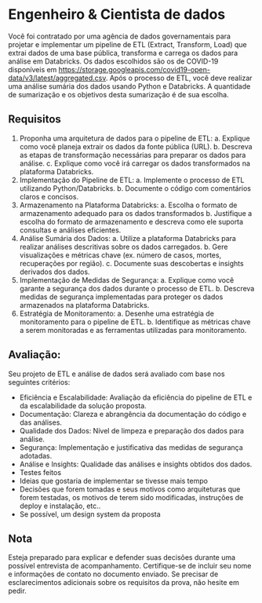 # Engenheiro & Cientista de dados

Você foi contratado por uma agência de dados governamentais para projetar e implementar um pipeline de ETL (Extract, Transform, Load) que extrai dados de uma base pública, transforma e carrega os dados para análise em Databricks. Os dados escolhidos são os de COVID-19 disponíveis em https://storage.googleapis.com/covid19-open-data/v3/latest/aggregated.csv.
Após o processo de ETL, você deve realizar uma análise sumária dos dados usando Python e Databricks. A quantidade de sumarização e os objetivos desta sumarização é de sua escolha.

## Requisitos

1. Proponha uma arquitetura de dados para o pipeline de ETL:
a. Explique como você planeja extrair os dados da fonte pública (URL).
b. Descreva as etapas de transformação necessárias para preparar os dados para análise.
c. Explique como você irá carregar os dados transformados na plataforma Databricks.
2. Implementação do Pipeline de ETL:
a. Implemente o processo de ETL utilizando Python/Databricks.
b. Documente o código com comentários claros e concisos.
3. Armazenamento na Plataforma Databricks:
a. Escolha o formato de armazenamento adequado para os dados transformados
b. Justifique a escolha do formato de armazenamento e descreva como ele suporta consultas e análises eficientes.
4. Análise Sumária dos Dados:
a. Utilize a plataforma Databricks para realizar análises descritivas sobre os dados carregados.
b. Gere visualizações e métricas chave (ex. número de casos, mortes, recuperações por região).
c. Documente suas descobertas e insights derivados dos dados.
5. Implementação de Medidas de Segurança:
a. Explique como você garante a segurança dos dados durante o processo de ETL.
b. Descreva medidas de segurança implementadas para proteger os dados armazenados na plataforma Databricks.
6. Estratégia de Monitoramento:
a. Desenhe uma estratégia de monitoramento para o pipeline de ETL.
b. Identifique as métricas chave a serem monitoradas e as ferramentas utilizadas para monitoramento.

## Avaliação:
Seu projeto de ETL e análise de dados será avaliado com base nos seguintes critérios:

- Eficiência e Escalabilidade: Avaliação da eficiência do pipeline de ETL e da escalabilidade da solução proposta.
- Documentação: Clareza e abrangência da documentação do código e das análises.
- Qualidade dos Dados: Nível de limpeza e preparação dos dados para análise.
- Segurança: Implementação e justificativa das medidas de segurança adotadas.
- Análise e Insights: Qualidade das análises e insights obtidos dos dados.
- Testes feitos
- Ideias que gostaria de implementar se tivesse mais tempo
- Decisões que forem tomadas e seus motivos como arquiteturas que forem testadas, os motivos de terem sido modificadas, instruções de deploy e instalação, etc..
- Se possível, um design system da proposta

## Nota
Esteja preparado para explicar e defender suas decisões durante uma possível entrevista de acompanhamento.
Certifique-se de incluir seu nome e informações de contato no documento enviado.
Se precisar de esclarecimentos adicionais sobre os requisitos da prova, não hesite em pedir.
